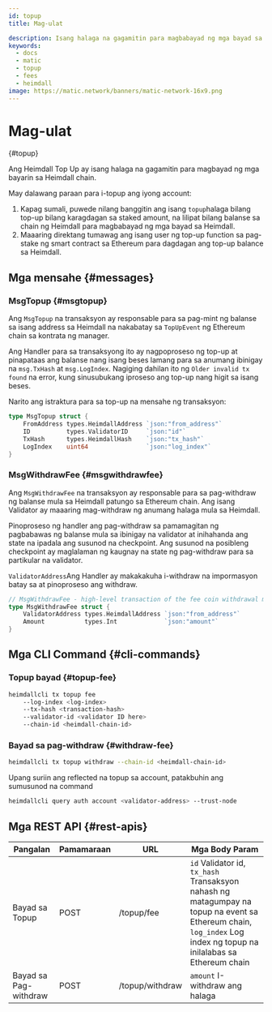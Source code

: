 ```yaml
---
id: topup
title: Mag-ulat

description: Isang halaga na gagamitin para magbabayad ng mga bayad sa Heimdall chain
keywords:
  - docs
  - matic
  - topup
  - fees
  - heimdall
image: https://matic.network/banners/matic-network-16x9.png
---
```


# Mag-ulat
 {#topup}

Ang Heimdall Top Up ay isang halaga na gagamitin para magbayad ng mga bayarin sa Heimdall chain.

May dalawang paraan para i-topup ang iyong account:

1. Kapag sumali, puwede nilang banggitin ang isang `topup`halaga bilang top-up bilang karagdagan sa staked amount, na lilipat bilang balanse sa chain ng Heimdall para magbabayad ng mga bayad sa Heimdall.
2. Maaaring direktang tumawag ang isang user ng top-up function sa pag-stake ng smart contract sa Ethereum para dagdagan ang top-up balance sa Heimdall.

## Mga mensahe {#messages}

### MsgTopup {#msgtopup}

Ang `MsgTopup` na transaksyon ay responsable para sa pag-mint ng balanse sa isang address sa Heimdall na nakabatay sa `TopUpEvent` ng Ethereum chain sa kontrata ng manager.

Ang Handler para sa transaksyong ito ay nagpoproseso ng top-up at pinapataas ang balanse nang isang beses lamang para sa anumang ibinigay na `msg.TxHash` at `msg.LogIndex`. Nagiging dahilan ito ng `Older invalid tx found` na error, kung sinusubukang iproseso ang top-up nang higit sa isang beses.

Narito ang istraktura para sa top-up na mensahe ng transaksyon:

```go
type MsgTopup struct {
	FromAddress types.HeimdallAddress `json:"from_address"`
	ID          types.ValidatorID     `json:"id"`
	TxHash      types.HeimdallHash    `json:"tx_hash"`
	LogIndex    uint64                `json:"log_index"`
}
```

### MsgWithdrawFee {#msgwithdrawfee}

Ang `MsgWithdrawFee` na transaksyon ay responsable para sa pag-withdraw ng balanse mula sa Heimdall patungo sa Ethereum chain. Ang isang Validator ay maaaring mag-withdraw ng anumang halaga mula sa Heimdall.

Pinoproseso ng handler ang pag-withdraw sa pamamagitan ng pagbabawas ng balanse mula sa ibinigay na validator at inihahanda ang state na ipadala ang susunod na checkpoint. Ang susunod na posibleng checkpoint ay maglalaman ng kaugnay na state ng pag-withdraw para sa partikular na validator.

`ValidatorAddress`Ang Handler ay makakakuha i-withdraw na impormasyon batay sa at pinoproseso ang withdraw.

```go
// MsgWithdrawFee - high-level transaction of the fee coin withdrawal module
type MsgWithdrawFee struct {
	ValidatorAddress types.HeimdallAddress `json:"from_address"`
	Amount           types.Int             `json:"amount"`
}
```

## Mga CLI Command {#cli-commands}

### Topup bayad {#topup-fee}

```bash
heimdallcli tx topup fee
	--log-index <log-index>
	--tx-hash <transaction-hash>
	--validator-id <validator ID here>
	--chain-id <heimdall-chain-id>
```

### Bayad sa pag-withdraw {#withdraw-fee}

```bash
heimdallcli tx topup withdraw --chain-id <heimdall-chain-id>
```

Upang suriin ang reflected na topup sa account, patakbuhin ang sumusunod na command

```bash
heimdallcli query auth account <validator-address> --trust-node
```

## Mga REST API {#rest-apis}

| Pangalan | Pamamaraan | URL | Mga Body Param |
|----------------------|------|------------------|-------------------------------------------------------------------------------------------------------------------------------------------------|
| Bayad sa Topup | POST | /topup/fee | `id` Validator id, `tx_hash` Transaksyon nahash ng matagumpay na topup na event sa Ethereum chain, `log_index` Log index ng topup na inilalabas sa Ethereum chain |
| Bayad sa Pag-withdraw | POST | /topup/withdraw | `amount` I-withdraw ang halaga |
